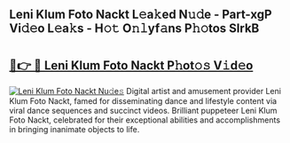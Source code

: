 ## Leni Klum Foto Nackt L𝚎a𝚔ed N𝚞𝚍e - Part-xgP Vi𝚍𝚎o L𝚎a𝚔s - H𝚘𝚝 O𝚗𝚕yf𝚊ns P𝚑𝚘tos SlrkB

# <h2><a href="http://kf3m7x.oniu.top/?m=Leni+Klum+Foto+Nackt">🔗👉 🔴 Leni Klum Foto Nackt P𝚑ot𝚘𝚜 V𝚒d𝚎o</a></h2>

[![Leni Klum Foto Nackt Nu𝚍e𝚜](https://i.imgur.com/0qMVB7G.gif)](http://kf3m7x.oniu.top/?m=Leni+Klum+Foto+Nackt)
Digital artist and amusement provider Leni Klum Foto Nackt, famed for disseminating dance and lifestyle content via viral dance sequences and succinct videos. Brilliant puppeteer Leni Klum Foto Nackt, celebrated for their exceptional abilities and accomplishments in bringing inanimate objects to life.  
